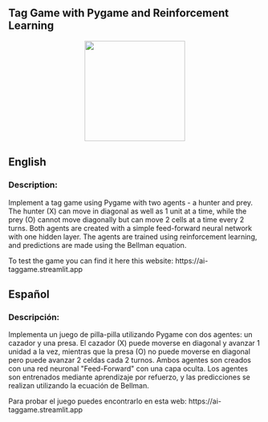 ## Tag Game with Pygame and Reinforcement Learning
<p align="center">
  <img src="https://github.com/IvanDev-ai/AI-vs-AI---Tag-Game/assets/123570888/1be6a587-d1e8-4a30-8d7a-431784391c01" width="200" height="200">
</p>

<h2>English</h2>
<h3>Description:</h3>
<p>Implement a tag game using Pygame with two agents - a hunter and prey. The hunter (X) can move in diagonal as well as 1 unit at a time, while the prey (O) cannot move diagonally but can move 2 cells at a time every 2 turns. 
Both agents are created with a simple feed-forward neural network with one hidden layer. The agents are trained using reinforcement learning, and predictions are made using the Bellman equation.</p>
<p>To test the game you can find it here this website: https://ai-taggame.streamlit.app</p>

<h2>Español</h2>
<h3>Descripción:</h3>
<p>Implementa un juego de pilla-pilla utilizando Pygame con dos agentes: un cazador y una presa. El cazador (X) puede moverse en diagonal y avanzar 1 unidad a la vez, mientras que la presa (O) no puede moverse en diagonal 
  pero puede avanzar 2 celdas cada 2 turnos. Ambos agentes son creados con una red neuronal "Feed-Forward" con una capa oculta. Los agentes son entrenados mediante aprendizaje por refuerzo, y las 
  predicciones se realizan utilizando la ecuación de Bellman.</p>
<p>Para probar el juego puedes encontrarlo en esta web: https://ai-taggame.streamlit.app</p>




